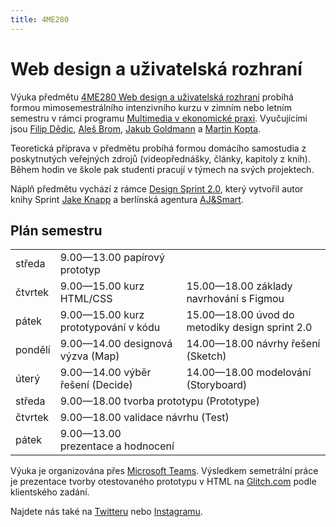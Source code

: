```yaml
---
title: 4ME280
---
```

# Web design a uživatelská rozhraní

Výuka předmětu [4ME280 Web design a uživatelská rozhraní](https://insis.vse.cz/katalog/syllabus.pl?predmet=156489) probíhá formou mimosemestrálního intenzivního kurzu v zimním nebo letním semestru 
v rámci programu [Multimedia v ekonomické praxi](https://kme.vse.cz/studium/bakalarske-studium/obor-multimedia-v-ekonomicke-praxi/).
Vyučujícími jsou [Filip Dědic](https://www.linkedin.com/in/filipdedic/), 
[Aleš Brom](https://www.linkedin.com/in/ales-brom-8077527/), [Jakub Goldmann](https://www.linkedin.com/in/jakubgoldmann) 
a [Martin Kopta](https://www.linkedin.com/in/kopta).

Teoretická příprava v předmětu probíhá formou domácího samostudia z poskytnutých 
veřejných zdrojů (videopřednášky, články, kapitoly z knih). Během hodin ve škole 
pak studenti pracují v týmech na svých projektech.

Náplň předmětu vychází z rámce [Design Sprint 2.0](https://www.sessionlab.com/templates/design-sprint-2-0/), který vytvořil autor knihy Sprint [Jake Knapp](https://jakeknapp.com/) a berlínská agentura [AJ&Smart](https://ajsmart.com).

## Plán semestru


<table>
  <tbody>
    <tr>
      <td> středa  </td>
      <td> 9.00—13.00 papírový prototyp </td>
      <td> </td>
    </tr>
    <tr>
      <td> čtvrtek </td>
      <td> 9.00—15.00 kurz HTML/CSS </td>
      <td> 15.00—18.00 základy navrhování s Figmou </td>
    </tr>
    <tr>
      <td> pátek </td>
      <td> 9.00—15.00 kurz prototypování v kódu </td>
      <td> 15.00—18.00 úvod do metodiky design sprint 2.0 </td>
    </tr>
    <tr>
      <td> pondělí </td>
      <td> 9.00—14.00 designová výzva (Map) </td>
      <td> 14.00—18.00 návrhy řešení (Sketch) </td>
    </tr>
    <tr>
      <td> úterý </td>
      <td> 9.00—14.00 výběr řešení (Decide) </td>
      <td> 14.00—18.00 modelování (Storyboard) </td>
    </tr>
    <tr>
      <td> středa </td>
      <td colspan="2"> 9.00—18.00 tvorba prototypu (Prototype) </td>
    </tr>
    <tr>
      <td> čtvrtek </td>
      <td colspan="2"> 9.00—18.00 validace návrhu (Test) </td>
    </tr>
    <tr>
      <td> pátek </td>
      <td> 9.00—13.00 prezentace a hodnocení </td>
      <td> </td>
    </tr>
  </tbody>
</table>


Výuka je organizována přes [Microsoft Teams](https://teams.microsoft.com/l/team/19%3a562d24c4bc2c4311a8343ec55cb3b752%40thread.tacv2/conversations?groupId=fb044ea7-c288-48bc-8c9b-c4b7f16d1380&tenantId=2b51a4b3-443f-4406-8ca4-19056a79a444). Výsledkem semetrální práce je prezentace tvorby otestovaného prototypu v HTML na [Glitch.com](https://glitch.com/@4me280) podle klientského zadání.

Najdete nás také na [Twitteru](https://twitter.com/4me280) nebo [Instagramu](https://instagram.com/4me280).
